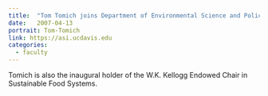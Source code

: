 ```yaml
---
title:  "Tom Tomich joins Department of Environmental Science and Policy and serves as founding director of the Agricultural Sustainability Institute and the statewide Sustainable Agriculture Research and Education Program"
date:   2007-04-13
portrait: Tom-Tomich
link: https://asi.ucdavis.edu
categories:
  - faculty
---
```

Tomich is also the inaugural holder of the W.K. Kellogg Endowed Chair in Sustainable Food Systems.
